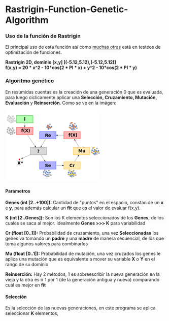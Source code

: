 <h1>Rastrigin-Function-Genetic-Algorithm</h1>
<h3><b>Uso de la función de Rastrigin</b></h3>
<p>El principal uso de esta función así como <a href="https://en.wikipedia.org/wiki/Test_functions_for_optimization">muchas otras</a> está en testeos de optimización de funciones.</p>
<p><b>Rastrigin 2D, dominio [x,y] [(-5.12,5.12),(-5.12,5.12)]<br>f(x,y) = 20 * x^2 - 10*cos(2 * PI * x) + y^2 - 10*cos(2 * PI * y) </b></p>
<h3><b>Algoritmo genético</b></h3>
<p>En resumidas cuentas es la creación de una generación 0 que es evaluada, para luego cíclicamente aplicar una <b>Selección, Cruzamiento, Mutación, Evaluación</b> y <b>Reinserción</b>. Como se ve en la imágen:</p>
<img src="https://raw.githubusercontent.com/alexbgh1/Rastrigin-Function-Genetic-Algorithm-/main/300px-Evolutionary_algorithm.svg.png">
<h4><b>Parámetros</b></h4>
<p><b>Genes (int [2..+100]):</b> Cantidad de "puntos" en el espacio, constan de un <b>x</b> e <b>y</b>, para además calcular un <b>fit</b> que es el valor de evaluar f(x,y).</p>
<p><b>K (int [2..Genes]):</b> Son los K elementos seleccionados de los <b>Genes,</b> de los cuales se saca al mejor. Idealmente <b>Genes >>> K</b> para variabilidad </p>
<p><b>Cr (float [0..1]):</b> Probabilidad de cruzamiento, una vez <b>Seleccionadas</b> los genes va tomando un <b>padre</b> y una <b>madre</b> de manera secuencial, de los que toma algunos valores para combinarlos</p>
<p><b>Mu (float [0..1]):</b> Probabilidad de mutación, una vez cruzados los genes le aplica una mutación que es equivalente a mover su variable <b>X</b> o <b>Y</b> en el rango de su dominio</p>
<p><b>Reinserción:</b> Hay 2 métodos, 1 es sobreescribir la nueva generación en la vieja y la otra es ir 1 por 1 (de la generación antigua y nueva) comparando cuál es mejor en <b>fit</b></p>
<h4><b>Selección</b></h4>
<p>Es la selección de las nuevas generaciones, en este programa se aplica seleccionar <b>K</b> elementos,</p>
